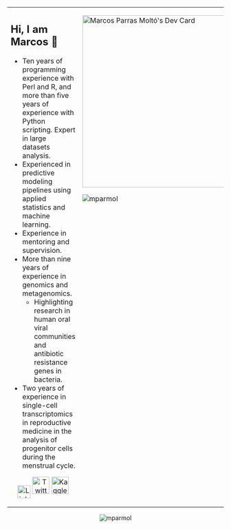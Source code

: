<table><tr><td valign="top" width="70%">
  
## Hi, I am Marcos 👋 

- Ten years of programming experience with Perl and R, and more than five years of experience with Python scripting. Expert in large datasets analysis.
- Experienced in predictive modeling pipelines using applied statistics and machine learning.
- Experience in mentoring and supervision.
- More than nine years of experience in genomics and metagenomics. 
   - Highlighting research in human oral viral communities and antibiotic resistance genes in bacteria.
- Two years of experience in single-cell transcriptomics in reproductive medicine in the analysis of progenitor cells during the menstrual cycle.
  
 <p align="center"><a href="https://www.linkedin.com/in/mparmol/"><img src="https://cdn.worldvectorlogo.com/logos/linkedin-icon-2.svg" title="Linkedin" align="center" alt="Linkedin Account" width="30"/></a> <a href="https://twitter.com/mparmol"><img src="https://cdn.worldvectorlogo.com/logos/twitter-6.svg" title="Twitter" alt="Twitter Account" width="40"/></a> <a href="https://www.kaggle.com/marcosparrasmolt"><img src="https://cdn.worldvectorlogo.com/logos/kaggle-1.svg" title="Kaggle" alt="Kaggle Account" width="40"/></a> 

</td><td valign="top" width="30%">

<a href="https://app.daily.dev/mparmol"><img src="https://api.daily.dev/devcards/7d2721345c6a430c9912512a1423d0b0.png?r=onc" width="400" alt="Marcos Parras Moltó's Dev Card"/></a>

<p><img align="left" src="https://github-readme-stats.vercel.app/api/top-langs?username=mparmol&show_icons=true&locale=en&layout=compact" alt="mparmol" /></p>

</tr></tr></table> 

<p align="center"><img src="https://github-readme-stats.vercel.app/api?username=mparmol&show_icons=true&locale=en" alt="mparmol" /></p>
 
<!--
**mparmol/mparmol** is a ✨ _special_ ✨ repository because its `README.md` (this file) appears on your GitHub profile.

Here are some ideas to get you started:

- 🔭 I’m currently working on ...
- 🌱 I’m currently learning ...
- 👯 I’m looking to collaborate on ...
- 🤔 I’m looking for help with ...
- 💬 Ask me about ...
- 📫 How to reach me: ...
- 😄 Pronouns: ...
- ⚡ Fun fact: ...
-->
